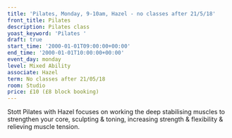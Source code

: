 ```yaml
---
title: 'Pilates, Monday, 9-10am, Hazel - no classes after 21/5/18'
front_title: Pilates
description: Pilates class
yoast_keyword: 'Pilates '
draft: true
start_time: '2000-01-01T09:00:00+00:00'
end_time: '2000-01-01T10:00:00+00:00'
event_day: monday
level: Mixed Ability
associate: Hazel
term: No classes after 21/05/18
room: Studio
price: £10 (£8 block booking)
---
```

Stott Pilates with Hazel focuses on working the deep stabilising muscles to strengthen your core, sculpting & toning, increasing strength & flexibility & relieving muscle tension.
